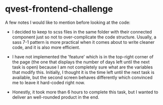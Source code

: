 # qvest-frontend-challenge

A few notes I would like to mention before looking at the code:

- I decided to keep to scss files in the same folder with their connected component just so not to over-complicate the code structure. Usually, a sass 7-1 pattern is more practical when it comes about to write cleaner code, and it is also more efficient.

- I have not implemented the 'feature' which is in the top-right corner of the page (the one that displays the number of days left until the next task is open) because I am not completely sure what are the variables that modify this. Initially, I thought it is the time left until the next task is available, but the second screen behaves differently which convinced me to leave it hard-coded right now.

- Honestly, it took more than 6 hours to complete this task, but I wanted to deliver an well-rounded product in the end.
